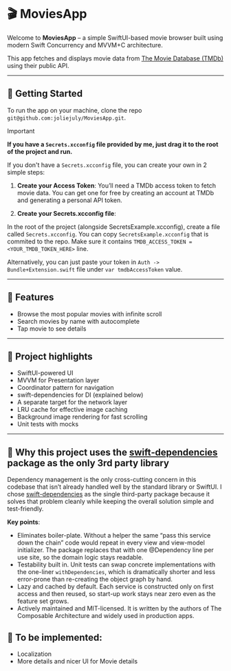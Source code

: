 # 🎬 MoviesApp

Welcome to **MoviesApp** – a simple SwiftUI-based movie browser built using modern Swift Concurrency and MVVM+C architecture.

This app fetches and displays movie data from [The Movie Database (TMDb)](https://www.themoviedb.org/) using their public API.

---

## 🚀 Getting Started

To run the app on your machine, clone the repo ```git@github.com:joliejuly/MoviesApp.git```. 

> [!IMPORTANT]
> **If you have a ```Secrets.xcconfig``` file provided by me, just drag it to the root of the project and run.**


If you don't have a ```Secrets.xcconfig``` file, you can create your own in 2 simple steps: 

1.	**Create your Access Token**:
You’ll need a TMDb access token to fetch movie data. You can get one for free by creating an account at TMDb and generating a personal API token.

2.	**Create your Secrets.xcconfig file**:

In the root of the project (alongside SecretsExample.xcconfig), create a file called ```Secrets.xcconfig```. You can copy ```SecretsExample.xcconfig``` that is commited to the repo.
Make sure it contains ```TMDB_ACCESS_TOKEN = <YOUR_TMDB_TOKEN_HERE>``` line.

Alternatively, you can just paste your token in ```Auth -> Bundle+Extension.swift``` file under ```var tmdbAccessToken``` value. 

---

## 📱 Features

- Browse the most popular movies with infinite scroll
- Search movies by name with autocomplete
- Tap movie to see details

--- 

## 📱 Project highlights 

 - SwiftUI-powered UI
 - MVVM for Presentation layer
 - Coordinator pattern for navigation
 - swift-dependencies for DI (explained below) 
 - A separate target for the network layer
 - LRU cache for effective image caching
 - Background image rendering for fast scrolling 
 - Unit tests with mocks 

---

## 📱 Why this project uses the [swift‐dependencies](https://github.com/pointfreeco/swift-dependencies) package as the only 3rd party library

Dependency management is the only cross-cutting concern in this codebase that isn’t already handled well by the standard library or SwiftUI. I chose [swift-dependencies](https://github.com/pointfreeco/swift-dependencies) as the single third-party package because it solves that problem cleanly while keeping the overall solution simple and test-friendly. 

**Key points**:
- Eliminates boiler-plate. Without a helper the same “pass this service down the chain” code would repeat in every view and view-model initializer. The package replaces that with one @Dependency line per use site, so the domain logic stays readable.
- Testability built in. Unit tests can swap concrete implementations with the one-liner
```withDependencies```, which is dramatically shorter and less error-prone than re-creating the object graph by hand.
- Lazy and cached by default. Each service is constructed only on first access and then reused, so start-up work stays near zero even as the feature set grows.
- Actively maintained and MIT-licensed. It is written by the authors of The Composable Architecture and widely used in production apps.


## 📱 To be implemented: 

  - Localization
  - More details and nicer UI for Movie details

